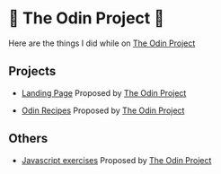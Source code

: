# 🐺 The Odin Project 🐺

Here are the things I did while on [The Odin Project](https://www.theodinproject.com)

## Projects

* [Landing Page](https://github.com/dev-math/exercises/tree/master/theodinproject/odin-landing-page)
Proposed by [The Odin Project](https://www.theodinproject.com/paths/foundations/courses/foundations/lessons/landing-page)

* [Odin Recipes](https://github.com/dev-math/exercises/tree/master/theodinproject/odin-recipes)
Proposed by [The Odin Project](https://www.theodinproject.com/paths/foundations/courses/foundations/lessons/recipes)

## Others

* [Javascript exercises](https://github.com/dev-math/exercises/tree/master/theodinproject/javascript-exercises)
Proposed by [The Odin Project](https://github.com/TheOdinProject/javascript-exercises)
